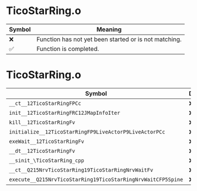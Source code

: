 # TicoStarRing.o
| Symbol | Meaning 
| ------------- | ------------- 
| :x: | Function has not yet been started or is not matching. 
| :white_check_mark: | Function is completed. 


# TicoStarRing.o
| Symbol | Decompiled? |
| ------------- | ------------- |
| `__ct__12TicoStarRingFPCc` | :x: |
| `init__12TicoStarRingFRC12JMapInfoIter` | :x: |
| `kill__12TicoStarRingFv` | :x: |
| `initialize__12TicoStarRingFP9LiveActorP9LiveActorPCc` | :x: |
| `exeWait__12TicoStarRingFv` | :x: |
| `__dt__12TicoStarRingFv` | :x: |
| `__sinit_\TicoStarRing_cpp` | :x: |
| `__ct__Q215NrvTicoStarRing19TicoStarRingNrvWaitFv` | :x: |
| `execute__Q215NrvTicoStarRing19TicoStarRingNrvWaitCFP5Spine` | :x: |
